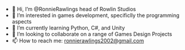 - 👋 Hi, I’m @RonnieRawlings head of Rowlin Studios
- 👀 I’m interested in games development, specificlly the programming aspects
- 🌱 I’m currently learning Python, C#, and Unity
- 💞️ I’m looking to collaborate on a range of Games Design Projects
- 📫 How to reach me: ronnierawlings2002@gmail.com

<!---
RonnieRawlings/RonnieRawlings is a ✨ special ✨ repository because its `README.md` (this file) appears on your GitHub profile.
You can click the Preview link to take a look at your changes.
--->
